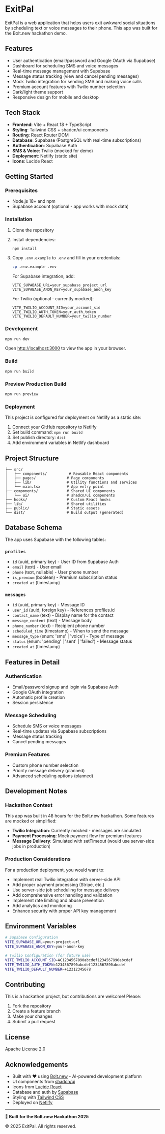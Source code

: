 # ExitPal

ExitPal is a web application that helps users exit awkward social situations by scheduling text or voice messages to their phone. This app was built for the Bolt.new hackathon demo.

## Features

- User authentication (email/password and Google OAuth via Supabase)
- Dashboard for scheduling SMS and voice messages
- Real-time message management with Supabase
- Message status tracking (view and cancel pending messages)
- Mock Twilio integration for sending SMS and making voice calls
- Premium account features with Twilio number selection
- Dark/light theme support
- Responsive design for mobile and desktop

## Tech Stack

- **Frontend**: Vite + React 18 + TypeScript
- **Styling**: Tailwind CSS + shadcn/ui components
- **Routing**: React Router DOM
- **Database**: Supabase (PostgreSQL with real-time subscriptions)
- **Authentication**: Supabase Auth
- **SMS & Voice**: Twilio (mocked for demo)
- **Deployment**: Netlify (static site)
- **Icons**: Lucide React

## Getting Started

### Prerequisites

- Node.js 18+ and npm
- Supabase account (optional - app works with mock data)

### Installation

1. Clone the repository
2. Install dependencies:
   ```bash
   npm install
   ```
3. Copy `.env.example` to `.env` and fill in your credentials:
   ```bash
   cp .env.example .env
   ```
   
   For Supabase integration, add:
   ```
   VITE_SUPABASE_URL=your_supabase_project_url
   VITE_SUPABASE_ANON_KEY=your_supabase_anon_key
   ```
   
   For Twilio (optional - currently mocked):
   ```
   VITE_TWILIO_ACCOUNT_SID=your_account_sid
   VITE_TWILIO_AUTH_TOKEN=your_auth_token
   VITE_TWILIO_DEFAULT_NUMBER=your_twilio_number
   ```

### Development

```bash
npm run dev
```

Open [http://localhost:3000](http://localhost:3000) to view the app in your browser.

### Build

```bash
npm run build
```

### Preview Production Build

```bash
npm run preview
```

### Deployment

This project is configured for deployment on Netlify as a static site:

1. Connect your GitHub repository to Netlify
2. Set build command: `npm run build`
3. Set publish directory: `dist`
4. Add environment variables in Netlify dashboard

## Project Structure

```
├── src/
│   ├── components/          # Reusable React components
│   ├── pages/              # Page components
│   ├── lib/                # Utility functions and services
│   └── main.tsx            # App entry point
├── components/             # Shared UI components
│   └── ui/                 # shadcn/ui components
├── hooks/                  # Custom React hooks
├── lib/                    # Shared utilities
├── public/                 # Static assets
└── dist/                   # Build output (generated)
```

## Database Schema

The app uses Supabase with the following tables:

### `profiles`
- `id` (uuid, primary key) - User ID from Supabase Auth
- `email` (text) - User email
- `phone` (text, nullable) - User phone number
- `is_premium` (boolean) - Premium subscription status
- `created_at` (timestamp)

### `messages`
- `id` (uuid, primary key) - Message ID
- `user_id` (uuid, foreign key) - References profiles.id
- `contact_name` (text) - Display name for the contact
- `message_content` (text) - Message body
- `phone_number` (text) - Recipient phone number
- `scheduled_time` (timestamp) - When to send the message
- `message_type` (enum: 'sms' | 'voice') - Type of message
- `status` (enum: 'pending' | 'sent' | 'failed') - Message status
- `created_at` (timestamp)

## Features in Detail

### Authentication
- Email/password signup and login via Supabase Auth
- Google OAuth integration
- Automatic profile creation
- Session persistence

### Message Scheduling
- Schedule SMS or voice messages
- Real-time updates via Supabase subscriptions
- Message status tracking
- Cancel pending messages

### Premium Features
- Custom phone number selection
- Priority message delivery (planned)
- Advanced scheduling options (planned)

## Development Notes

### Hackathon Context
This app was built in 48 hours for the Bolt.new hackathon. Some features are mocked or simplified:

- **Twilio Integration**: Currently mocked - messages are simulated
- **Payment Processing**: Mock payment flow for premium features
- **Message Delivery**: Simulated with setTimeout (would use server-side jobs in production)

### Production Considerations
For a production deployment, you would want to:

- Implement real Twilio integration with server-side API
- Add proper payment processing (Stripe, etc.)
- Use server-side job scheduling for message delivery
- Add comprehensive error handling and validation
- Implement rate limiting and abuse prevention
- Add analytics and monitoring
- Enhance security with proper API key management

## Environment Variables

```bash
# Supabase Configuration
VITE_SUPABASE_URL=your-project-url
VITE_SUPABASE_ANON_KEY=your-anon-key

# Twilio Configuration (for future use)
VITE_TWILIO_ACCOUNT_SID=AC1234567890abcdef1234567890abcdef
VITE_TWILIO_AUTH_TOKEN=1234567890abcdef1234567890abcdef
VITE_TWILIO_DEFAULT_NUMBER=+12312345678
```

## Contributing

This is a hackathon project, but contributions are welcome! Please:

1. Fork the repository
2. Create a feature branch
3. Make your changes
4. Submit a pull request

## License

Apache License 2.0

## Acknowledgements

- Built with ❤️ using [Bolt.new](https://bolt.new) - AI-powered development platform
- UI components from [shadcn/ui](https://ui.shadcn.com)
- Icons from [Lucide React](https://lucide.dev)
- Database and auth by [Supabase](https://supabase.com)
- Styling with [Tailwind CSS](https://tailwindcss.com)
- Deployed on [Netlify](https://netlify.com)

---

**🚀 Built for the Bolt.new Hackathon 2025**

&copy; 2025 ExitPal. All rights reserved.